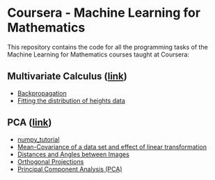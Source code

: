 # Coursera - Machine Learning for Mathematics
This repository contains the code for all the programming tasks of the Machine Learning for Mathematics courses taught at Coursera:

## Multivariate Calculus ([link](https://www.coursera.org/learn/multivariate-calculus-machine-learning))

* [Backpropagation](Math-for-ML/multivariate-calculus/Backpropagation.ipynb)
* [Fitting the distribution of heights data](Math-for-ML/multivariate-calculus/Fitting+the+distribution+of+heights+data.ipynb)

## PCA ([link](https://www.coursera.org/learn/pca-machine-learning))

* [numpy_tutorial](Math-for-ML/PCA/numpy_tutorial.ipynb)
* [Mean-Covariance of a data set and effect of linear transformation](Math-for-ML/PCA/Mean-Covariance-of-a-data-set-and-effect-of-linear-transformation.ipynb)
* [Distances and Angles between Images](Math-for-ML/PCA/Distances-and-Angles-between-Images.ipynb)
* [Orthogonal Projections](Math-for-ML/PCA/Orthogonal-Projections.ipynb)
* [Principal Component Analysis (PCA)](Math-for-ML/PCA/Principal-Component-Analysis-(PCA).ipynb)
